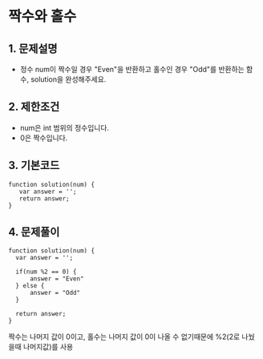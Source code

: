# 짝수와 홀수

## 1. 문제설명
 + 정수 num이 짝수일 경우 "Even"을 반환하고 홀수인 경우 "Odd"를 반환하는 함수, solution을 완성해주세요.
  
## 2. 제한조건
 + num은 int 범위의 정수입니다.
 + 0은 짝수입니다.
   
 ## 3. 기본코드
 ``` 
 function solution(num) {
    var answer = '';
    return answer;
}
```
 
 ## 4. 문제풀이
  ``` 
 function solution(num) {
    var answer = '';
    
    if(num %2 == 0) {
        answer = "Even"
    } else {
        answer = "Odd"
    }
    
    return answer;
}
```

짝수는 나머지 값이 0이고, 홀수는 나머지 값이 0이 나올 수 없기때문에 %2(2로 나눴을때 나머지값)를 사용
